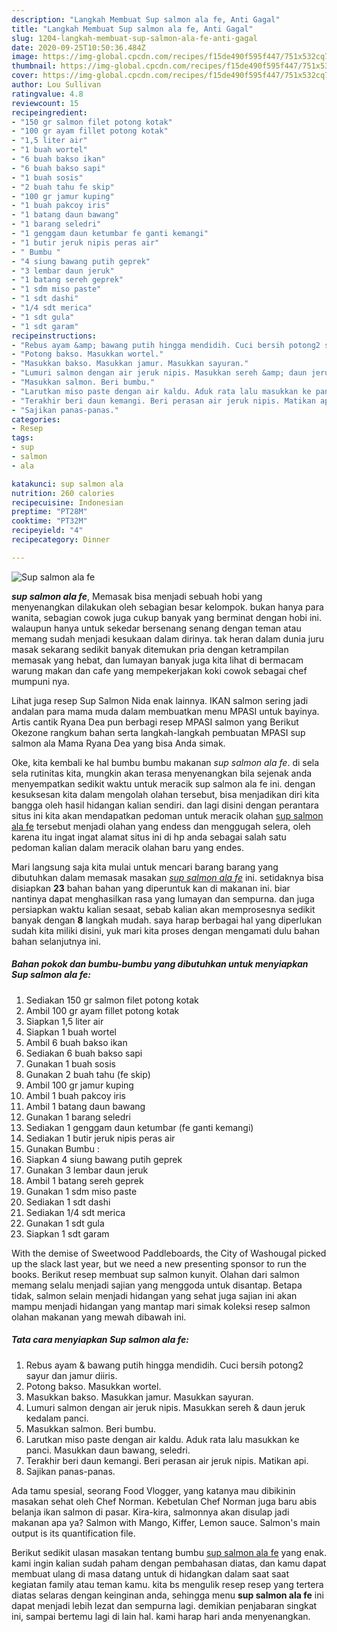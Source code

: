 ```yaml
---
description: "Langkah Membuat Sup salmon ala fe, Anti Gagal"
title: "Langkah Membuat Sup salmon ala fe, Anti Gagal"
slug: 1204-langkah-membuat-sup-salmon-ala-fe-anti-gagal
date: 2020-09-25T10:50:36.484Z
image: https://img-global.cpcdn.com/recipes/f15de490f595f447/751x532cq70/sup-salmon-ala-fe-foto-resep-utama.jpg
thumbnail: https://img-global.cpcdn.com/recipes/f15de490f595f447/751x532cq70/sup-salmon-ala-fe-foto-resep-utama.jpg
cover: https://img-global.cpcdn.com/recipes/f15de490f595f447/751x532cq70/sup-salmon-ala-fe-foto-resep-utama.jpg
author: Lou Sullivan
ratingvalue: 4.8
reviewcount: 15
recipeingredient:
- "150 gr salmon filet potong kotak"
- "100 gr ayam fillet potong kotak"
- "1,5 liter air"
- "1 buah wortel"
- "6 buah bakso ikan"
- "6 buah bakso sapi"
- "1 buah sosis"
- "2 buah tahu fe skip"
- "100 gr jamur kuping"
- "1 buah pakcoy iris"
- "1 batang daun bawang"
- "1 barang seledri"
- "1 genggam daun ketumbar fe ganti kemangi"
- "1 butir jeruk nipis peras air"
- " Bumbu "
- "4 siung bawang putih geprek"
- "3 lembar daun jeruk"
- "1 batang sereh geprek"
- "1 sdm miso paste"
- "1 sdt dashi"
- "1/4 sdt merica"
- "1 sdt gula"
- "1 sdt garam"
recipeinstructions:
- "Rebus ayam &amp; bawang putih hingga mendidih. Cuci bersih potong2 sayur dan jamur diiris."
- "Potong bakso. Masukkan wortel."
- "Masukkan bakso. Masukkan jamur. Masukkan sayuran."
- "Lumuri salmon dengan air jeruk nipis. Masukkan sereh &amp; daun jeruk kedalam panci."
- "Masukkan salmon. Beri bumbu."
- "Larutkan miso paste dengan air kaldu. Aduk rata lalu masukkan ke panci. Masukkan daun bawang, seledri."
- "Terakhir beri daun kemangi. Beri perasan air jeruk nipis. Matikan api."
- "Sajikan panas-panas."
categories:
- Resep
tags:
- sup
- salmon
- ala

katakunci: sup salmon ala 
nutrition: 260 calories
recipecuisine: Indonesian
preptime: "PT28M"
cooktime: "PT32M"
recipeyield: "4"
recipecategory: Dinner

---
```



![Sup salmon ala fe](https://img-global.cpcdn.com/recipes/f15de490f595f447/751x532cq70/sup-salmon-ala-fe-foto-resep-utama.jpg)

<b><i>sup salmon ala fe</i></b>, Memasak bisa menjadi sebuah hobi yang menyenangkan dilakukan oleh sebagian besar kelompok. bukan hanya para wanita, sebagian cowok juga cukup banyak yang berminat dengan hobi ini. walaupun hanya untuk sekedar bersenang senang dengan teman atau memang sudah menjadi kesukaan dalam dirinya. tak heran dalam dunia juru masak sekarang sedikit banyak ditemukan pria dengan ketrampilan memasak yang hebat, dan lumayan banyak juga kita lihat di bermacam warung makan dan cafe yang mempekerjakan koki cowok sebagai chef mumpuni nya.

Lihat juga resep Sup Salmon Nida enak lainnya. IKAN salmon sering jadi andalan para mama muda dalam membuatkan menu MPASI untuk bayinya. Artis cantik Ryana Dea pun berbagi resep MPASI salmon yang Berikut Okezone rangkum bahan serta langkah-langkah pembuatan MPASI sup salmon ala Mama Ryana Dea yang bisa Anda simak.

Oke, kita kembali ke hal bumbu bumbu makanan <i>sup salmon ala fe</i>. di sela sela rutinitas kita, mungkin akan terasa menyenangkan bila sejenak anda menyempatkan sedikit waktu untuk meracik sup salmon ala fe ini. dengan kesuksesan kita dalam mengolah olahan tersebut, bisa menjadikan diri kita bangga oleh hasil hidangan kalian sendiri. dan lagi disini dengan perantara situs ini kita akan mendapatkan pedoman untuk meracik olahan <u>sup salmon ala fe</u> tersebut menjadi olahan yang endess dan menggugah selera, oleh karena itu ingat ingat alamat situs ini di hp anda sebagai salah satu pedoman kalian dalam meracik olahan baru yang endes.


Mari langsung saja kita mulai untuk mencari barang barang yang dibutuhkan dalam memasak masakan <u><i>sup salmon ala fe</i></u> ini. setidaknya bisa disiapkan <b>23</b> bahan bahan yang diperuntuk kan di makanan ini. biar nantinya dapat menghasilkan rasa yang lumayan dan sempurna. dan juga persiapkan waktu kalian sesaat, sebab kalian akan memprosesnya sedikit banyak dengan <b>8</b> langkah mudah. saya harap berbagai hal yang diperlukan sudah kita miliki disini, yuk mari kita proses dengan mengamati dulu bahan bahan selanjutnya ini.

<!--inarticleads1-->

##### Bahan pokok dan bumbu-bumbu yang dibutuhkan untuk menyiapkan Sup salmon ala fe:

1. Sediakan 150 gr salmon filet potong kotak
1. Ambil 100 gr ayam fillet potong kotak
1. Siapkan 1,5 liter air
1. Siapkan 1 buah wortel
1. Ambil 6 buah bakso ikan
1. Sediakan 6 buah bakso sapi
1. Gunakan 1 buah sosis
1. Gunakan 2 buah tahu (fe skip)
1. Ambil 100 gr jamur kuping
1. Ambil 1 buah pakcoy iris
1. Ambil 1 batang daun bawang
1. Gunakan 1 barang seledri
1. Sediakan 1 genggam daun ketumbar (fe ganti kemangi)
1. Sediakan 1 butir jeruk nipis peras air
1. Gunakan  Bumbu :
1. Siapkan 4 siung bawang putih geprek
1. Gunakan 3 lembar daun jeruk
1. Ambil 1 batang sereh geprek
1. Gunakan 1 sdm miso paste
1. Sediakan 1 sdt dashi
1. Sediakan 1/4 sdt merica
1. Gunakan 1 sdt gula
1. Siapkan 1 sdt garam


With the demise of Sweetwood Paddleboards, the City of Washougal picked up the slack last year, but we need a new presenting sponsor to run the books. Berikut resep membuat sup salmon kunyit. Olahan dari salmon memang selalu menjadi sajian yang menggoda untuk disantap. Betapa tidak, salmon selain menjadi hidangan yang sehat juga sajian ini akan mampu menjadi hidangan yang mantap mari simak koleksi resep salmon olahan makanan yang mewah dibawah ini. 

<!--inarticleads2-->

##### Tata cara menyiapkan Sup salmon ala fe:

1. Rebus ayam &amp; bawang putih hingga mendidih. Cuci bersih potong2 sayur dan jamur diiris.
1. Potong bakso. Masukkan wortel.
1. Masukkan bakso. Masukkan jamur. Masukkan sayuran.
1. Lumuri salmon dengan air jeruk nipis. Masukkan sereh &amp; daun jeruk kedalam panci.
1. Masukkan salmon. Beri bumbu.
1. Larutkan miso paste dengan air kaldu. Aduk rata lalu masukkan ke panci. Masukkan daun bawang, seledri.
1. Terakhir beri daun kemangi. Beri perasan air jeruk nipis. Matikan api.
1. Sajikan panas-panas.


Ada tamu spesial, seorang Food Vlogger, yang katanya mau dibikinin masakan sehat oleh Chef Norman. Kebetulan Chef Norman juga baru abis belanja ikan salmon di pasar. Kira-kira, salmonnya akan disulap jadi makanan apa ya? Salmon with Mango, Kiffer, Lemon sauce. Salmon&#39;s main output is its quantification file. 

Berikut sedikit ulasan masakan tentang bumbu <u>sup salmon ala fe</u> yang enak. kami ingin kalian sudah paham dengan pembahasan diatas, dan kamu dapat membuat ulang di masa datang untuk di hidangkan dalam saat saat kegiatan family atau teman kamu. kita bs mengulik resep resep yang tertera diatas selaras dengan keinginan anda, sehingga menu <b>sup salmon ala fe</b> ini dapat menjadi lebih lezat dan sempurna lagi. demikian penjabaran singkat ini, sampai bertemu lagi di lain hal. kami harap hari anda menyenangkan.
